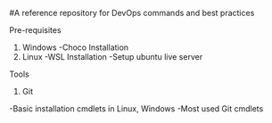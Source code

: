 #A reference repository for DevOps commands and best practices

Pre-requisites
1. Windows
-Choco Installation
2. Linux
-WSL Installation
-Setup ubuntu live server

Tools

1. Git 

-Basic installation cmdlets in Linux, Windows
-Most used Git cmdlets 
